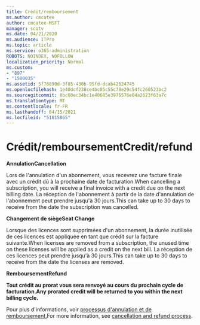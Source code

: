 ```yaml
---
title: Crédit/remboursement
ms.author: cmcatee
author: cmcatee-MSFT
manager: scotv
ms.date: 04/21/2020
ms.audience: ITPro
ms.topic: article
ms.service: o365-administration
ROBOTS: NOINDEX, NOFOLLOW
localization_priority: Normal
ms.custom:
- "897"
- "1500035"
ms.assetid: 5f76890d-3f85-430b-95fd-dcab42624745
ms.openlocfilehash: 1e40dcf238ce4bc05c55c78e29c54fc260523bc2
ms.sourcegitcommit: 8bc60ec34bc1e40685e3976576e04a2623f63a7c
ms.translationtype: MT
ms.contentlocale: fr-FR
ms.lasthandoff: 04/15/2021
ms.locfileid: "51815865"
---
```

# <a name="creditrefund"></a><span data-ttu-id="395f7-102">Crédit/remboursement</span><span class="sxs-lookup"><span data-stu-id="395f7-102">Credit/refund</span></span>

<span data-ttu-id="395f7-103">**Annulation**</span><span class="sxs-lookup"><span data-stu-id="395f7-103">**Cancellation**</span></span>
  
<span data-ttu-id="395f7-104">Lors de l'annulation d'un abonnement, vous recevrez une facture finale avec un crédit dû à la prochaine date de facturation.</span><span class="sxs-lookup"><span data-stu-id="395f7-104">When cancelling a subscription, you will receive a final invoice with a credit due on the next billing date.</span></span> <span data-ttu-id="395f7-105">La réception de l'abonnement à partir de la date d'annulation de l'abonnement peut prendre jusqu'à 30 jours.</span><span class="sxs-lookup"><span data-stu-id="395f7-105">This can take up to 30 days to receive from the date the subscription was cancelled.</span></span>
  
<span data-ttu-id="395f7-106">**Changement de siège**</span><span class="sxs-lookup"><span data-stu-id="395f7-106">**Seat Change**</span></span>
  
<span data-ttu-id="395f7-107">Lorsque des licences sont supprimées d'un abonnement, la durée inutilisée de ces licences est appliquée en tant que crédit sur la facture suivante.</span><span class="sxs-lookup"><span data-stu-id="395f7-107">When licenses are removed from a subscription, the unused time on these licenses will be applied as a credit on the next bill.</span></span> <span data-ttu-id="395f7-108">La réception de ces licences peut prendre jusqu'à 30 jours.</span><span class="sxs-lookup"><span data-stu-id="395f7-108">This can take up to 30 days to receive from the date the licenses are removed.</span></span>

<span data-ttu-id="395f7-109">**Remboursement**</span><span class="sxs-lookup"><span data-stu-id="395f7-109">**Refund**</span></span>

<span data-ttu-id="395f7-110">**Tout crédit au prorat vous sera renvoyé au cours du prochain cycle de facturation.**</span><span class="sxs-lookup"><span data-stu-id="395f7-110">**Any prorated credit will be returned to you within the next billing cycle.**</span></span>

<span data-ttu-id="395f7-111">Pour plus d'informations, voir [processus d'annulation et de remboursement.](https://docs.microsoft.com/microsoft-365/commerce/subscriptions/cancel-your-subscription?view=o365-worldwide)</span><span class="sxs-lookup"><span data-stu-id="395f7-111">For more information, see [cancellation and refund process](https://docs.microsoft.com/microsoft-365/commerce/subscriptions/cancel-your-subscription?view=o365-worldwide).</span></span> 
